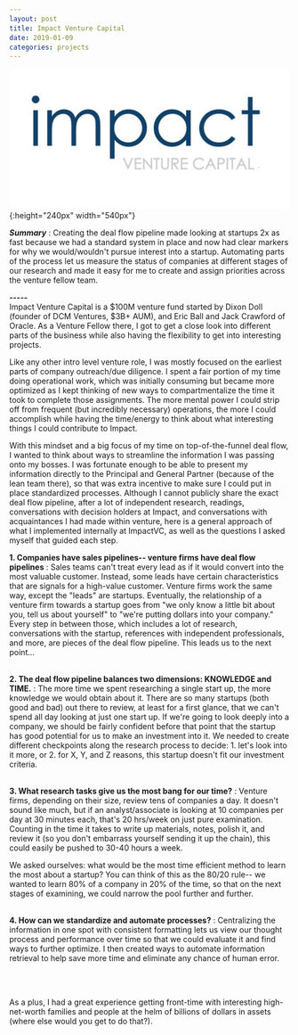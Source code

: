 ```yaml
---
layout: post
title: Impact Venture Capital
date: 2019-01-09
categories: projects
---
```

![](/assets/images/impact_venture_logo.jpg){:height="240px" width="540px"}

__*Summary*__
: Creating the deal flow pipeline made looking at startups 2x as fast because we had a standard system in place and now had clear markers for why we would/wouldn't pursue interest into a startup. Automating parts of the process let us measure the status of companies at different stages of our research and made it easy for me to create and assign priorities across the venture fellow team.

**-----** <br>
Impact Venture Capital is a $100M venture fund started by Dixon Doll (founder of DCM Ventures, $3B+ AUM), and Eric Ball and Jack Crawford of Oracle. As a Venture Fellow there, I got to get a close look into different parts of the business while also having the flexibility to get into interesting projects.

Like any other intro level venture role, I was mostly focused on the earliest parts of company outreach/due diligence. I spent a fair portion of my time doing operational work, which was initially consuming but became more optimized as I kept thinking of new ways to compartmentalize the time it took to complete those assignments. The more mental power I could strip off from frequent (but incredibly necessary) operations, the more I could accomplish while having the time/energy to think about what interesting things I could contribute to Impact.

With this mindset and a big focus of my time on top-of-the-funnel deal flow, I wanted to think about ways to streamline the information I was passing onto my bosses. I was fortunate enough to be able to present my information directly to the Principal and General Partner (because of the lean team there), so that was extra incentive to make sure I could put in place standardized processes. Although I cannot publicly share the exact deal flow pipeline, after a lot of independent research, readings, conversations with decision holders at Impact, and conversations with acquaintances I had made within venture, here is a general approach of what I implemented internally at ImpactVC, as well as the questions I asked myself that guided each step.

**1. Companies have sales pipelines-- venture firms have deal flow pipelines**
: Sales teams can't treat every lead as if it would convert into the most valuable customer. Instead, some leads have certain characteristics that are signals for a high-value customer. Venture firms work the same way, except the "leads" are startups. Eventually, the relationship of a venture firm towards a startup goes from "we only know a little bit about you, tell us about yourself" to "we're putting dollars into your company." Every step in between those, which includes a lot of research, conversations with the startup, references with independent professionals, and more, are pieces of the deal flow pipeline. This leads us to the next point...
<br> <br>

**2. The deal flow pipeline balances two dimensions: KNOWLEDGE and TIME.**
: The more time we spent researching a single start up, the more knowledge we would obtain about it. There are so many startups (both good and bad) out there to review, at least for a first glance, that we can't spend all day looking at just one start up. If we're going to look deeply into a company, we should be fairly confident before that point that the startup has good potential for us to make an investment into it. We needed to create different checkpoints along the research process to decide: 1. let's look into it more, or 2. for X, Y, and Z reasons, this startup doesn't fit our investment criteria.
<br> <br>

**3. What research tasks give us the most bang for our time?**
: Venture firms, depending on their size, review tens of companies a day. It doesn't sound like much, but if an analyst/associate is looking at 10 companies per day at 30 minutes each, that's 20 hrs/week on just pure examination. Counting in the time it takes to write up materials, notes, polish it, and review it (so you don't embarrass yourself sending it up the chain), this could easily be pushed to 30-40 hours a week.

We asked ourselves: what would be the most time efficient method to learn the most about a startup? You can think of this as the 80/20 rule-- we wanted to learn 80% of a company in 20% of the time, so that on the next stages of examining, we could narrow the pool further and further.
<br> <br>

**4. How can we standardize and automate processes?**
: Centralizing the information in one spot with consistent formatting lets us view our thought process and performance over time so that we could evaluate it and find ways to further optimize. I then created ways to automate information retrieval to help save more time and eliminate any chance of human error.  

<br> <br>

As a plus, I had a great experience getting front-time with interesting high-net-worth families and people at the helm of billions of dollars in assets (where else would you get to do that?).
